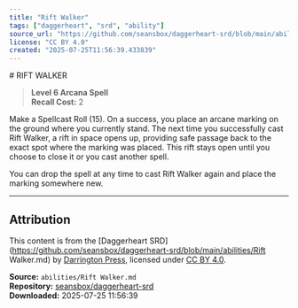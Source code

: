 ```yaml
---
title: "Rift Walker"
tags: ["daggerheart", "srd", "ability"]
source_url: "https://github.com/seansbox/daggerheart-srd/blob/main/abilities/Rift Walker.md"
license: "CC BY 4.0"
created: "2025-07-25T11:56:39.433839"
---
```


﻿# RIFT WALKER

> **Level 6 Arcana Spell**  
> **Recall Cost:** 2

Make a Spellcast Roll (15). On a success, you place an arcane marking on the ground where you currently stand. The next time you successfully cast Rift Walker, a rift in space opens up, providing safe passage back to the exact spot where the marking was placed. This rift stays open until you choose to close it or you cast another spell.

You can drop the spell at any time to cast Rift Walker again and place the marking somewhere new.

---

## Attribution

This content is from the [Daggerheart SRD](https://github.com/seansbox/daggerheart-srd/blob/main/abilities/Rift Walker.md) by [Darrington Press](https://darringtonpress.com/), licensed under [CC BY 4.0](https://creativecommons.org/licenses/by/4.0/).

**Source:** `abilities/Rift Walker.md`  
**Repository:** [seansbox/daggerheart-srd](https://github.com/seansbox/daggerheart-srd)  
**Downloaded:** 2025-07-25 11:56:39

